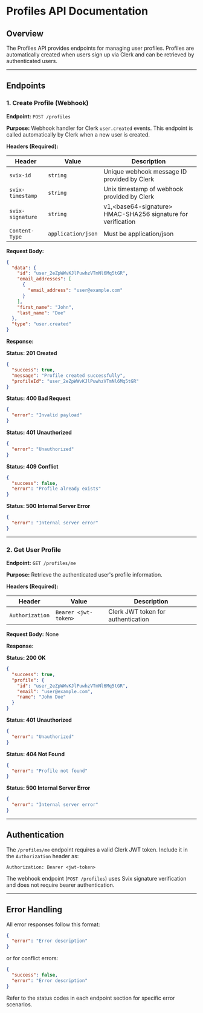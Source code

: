 # Profiles API Documentation

## Overview

The Profiles API provides endpoints for managing user profiles. Profiles are automatically created when users sign up via Clerk and can be retrieved by authenticated users.

---

## Endpoints

### 1. Create Profile (Webhook)

**Endpoint:** `POST /profiles`

**Purpose:** Webhook handler for Clerk `user.created` events. This endpoint is called automatically by Clerk when a new user is created.

**Headers (Required):**

| Header | Value | Description |
|--------|-------|-------------|
| `svix-id` | `string` | Unique webhook message ID provided by Clerk |
| `svix-timestamp` | `string` | Unix timestamp of webhook provided by Clerk |
| `svix-signature` | `string` | v1,\<base64-signature\> HMAC-SHA256 signature for verification |
| `Content-Type` | `application/json` | Must be application/json |

**Request Body:**

```json
{
  "data": {
    "id": "user_2eZpWWvKJlPuwhzVTmNl6Mq5tGR",
    "email_addresses": [
      {
        "email_address": "user@example.com"
      }
    ],
    "first_name": "John",
    "last_name": "Doe"
  },
  "type": "user.created"
}
```

**Response:**

**Status: 201 Created**

```json
{
  "success": true,
  "message": "Profile created successfully",
  "profileId": "user_2eZpWWvKJlPuwhzVTmNl6Mq5tGR"
}
```

**Status: 400 Bad Request**

```json
{
  "error": "Invalid payload"
}
```

**Status: 401 Unauthorized**

```json
{
  "error": "Unauthorized"
}
```

**Status: 409 Conflict**

```json
{
  "success": false,
  "error": "Profile already exists"
}
```

**Status: 500 Internal Server Error**

```json
{
  "error": "Internal server error"
}
```

---

### 2. Get User Profile

**Endpoint:** `GET /profiles/me`

**Purpose:** Retrieve the authenticated user's profile information.

**Headers (Required):**

| Header | Value | Description |
|--------|-------|-------------|
| `Authorization` | `Bearer <jwt-token>` | Clerk JWT token for authentication |

**Request Body:** None

**Response:**

**Status: 200 OK**

```json
{
  "success": true,
  "profile": {
    "id": "user_2eZpWWvKJlPuwhzVTmNl6Mq5tGR",
    "email": "user@example.com",
    "name": "John Doe"
  }
}
```

**Status: 401 Unauthorized**

```json
{
  "error": "Unauthorized"
}
```

**Status: 404 Not Found**

```json
{
  "error": "Profile not found"
}
```

**Status: 500 Internal Server Error**

```json
{
  "error": "Internal server error"
}
```

---

## Authentication

The `/profiles/me` endpoint requires a valid Clerk JWT token. Include it in the `Authorization` header as:

```
Authorization: Bearer <jwt-token>
```

The webhook endpoint (`POST /profiles`) uses Svix signature verification and does not require bearer authentication.

---

## Error Handling

All error responses follow this format:

```json
{
  "error": "Error description"
}
```

or for conflict errors:

```json
{
  "success": false,
  "error": "Error description"
}
```

Refer to the status codes in each endpoint section for specific error scenarios.
